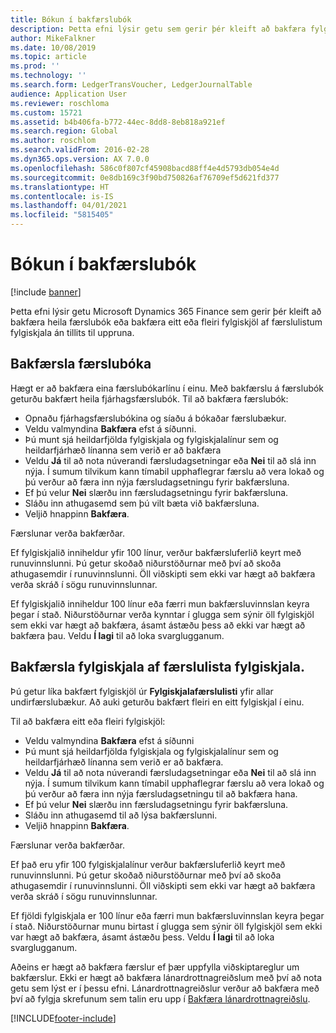 ```yaml
---
title: Bókun í bakfærslubók
description: Þetta efni lýsir getu sem gerir þér kleift að bakfæra fylgiskjöl af færslulista fylgiskjala eða úr fjárhagsfærslubókum.
author: MikeFalkner
ms.date: 10/08/2019
ms.topic: article
ms.prod: ''
ms.technology: ''
ms.search.form: LedgerTransVoucher, LedgerJournalTable
audience: Application User
ms.reviewer: roschloma
ms.custom: 15721
ms.assetid: b4b406fa-b772-44ec-8dd8-8eb818a921ef
ms.search.region: Global
ms.author: roschlom
ms.search.validFrom: 2016-02-28
ms.dyn365.ops.version: AX 7.0.0
ms.openlocfilehash: 586c0f807cf45908bacd88ff4e4d5793db054e4d
ms.sourcegitcommit: 0e8db169c3f90bd750826af76709ef5d621fd377
ms.translationtype: HT
ms.contentlocale: is-IS
ms.lasthandoff: 04/01/2021
ms.locfileid: "5815405"
---
```

# <a name="reverse-journal-posting"></a>Bókun í bakfærslubók

[!include [banner](../includes/banner.md)]

Þetta efni lýsir getu Microsoft Dynamics 365 Finance sem gerir þér kleift að bakfæra heila færslubók eða bakfæra eitt eða fleiri fylgiskjöl af færslulistum fylgiskjala án tillits til uppruna. 

## <a name="reversing-journals"></a>Bakfærsla færslubóka

Hægt er að bakfæra eina færslubókarlínu í einu. Með bakfærslu á færslubók geturðu bakfært heila fjárhagsfærslubók. Til að bakfæra færslubók: 

- Opnaðu fjárhagsfærslubókina og síaðu á bókaðar færslubækur.
- Veldu valmyndina **Bakfæra** efst á síðunni.
- Þú munt sjá heildarfjölda fylgiskjala og fylgiskjalalínur sem og heildarfjárhæð línanna sem verið er að bakfæra
- Veldu **Já** til að nota núverandi færsludagsetningar eða **Nei** til að slá inn nýja. Í sumum tilvikum kann tímabil upphaflegrar færslu að vera lokað og þú verður að færa inn nýja færsludagsetningu fyrir bakfærsluna.
- Ef þú velur **Nei** slærðu inn færsludagsetningu fyrir bakfærsluna. 
- Sláðu inn athugasemd sem þú vilt bæta við bakfærsluna.
- Veljið hnappinn **Bakfæra**.

Færslunar verða bakfærðar. 

Ef fylgiskjalið inniheldur yfir 100 línur, verður bakfærsluferlið keyrt með runuvinnslunni. Þú getur skoðað niðurstöðurnar með því að skoða athugasemdir í runuvinnslunni. Öll viðskipti sem ekki var hægt að bakfæra verða skráð í sögu runuvinnslunnar.

Ef fylgiskjalið inniheldur 100 línur eða færri mun bakfærsluvinnslan keyra þegar í stað. Niðurstöðurnar verða kynntar í glugga sem sýnir öll fylgiskjöl sem ekki var hægt að bakfæra, ásamt ástæðu þess að ekki var hægt að bakfæra þau. Veldu **Í lagi** til að loka svarglugganum.

## <a name="reversing-vouchers-from-the-voucher-transaction-list"></a>Bakfærsla fylgiskjala af færslulista fylgiskjala. 

Þú getur líka bakfært fylgiskjöl úr **Fylgiskjalafærslulisti** yfir allar undirfærslubækur. Að auki geturðu bakfært fleiri en eitt fylgiskjal í einu. 

Til að bakfæra eitt eða fleiri fylgiskjöl: 

- Veldu valmyndina **Bakfæra** efst á síðunni
- Þú munt sjá heildarfjölda fylgiskjala og fylgiskjalalínur sem og heildarfjárhæð línanna sem verið er að bakfæra.
- Veldu **Já** til að nota núverandi færsludagsetningar eða **Nei** til að slá inn nýja. Í sumum tilvikum kann tímabil upphaflegrar færslu að vera lokað og þú verður að færa inn nýja færsludagsetningu til að bakfæra hana.
- Ef þú velur **Nei** slærðu inn færsludagsetningu fyrir bakfærsluna. 
- Sláðu inn athugasemd til að lýsa bakfærslunni.
- Veljið hnappinn **Bakfæra**.

Færslunar verða bakfærðar. 

Ef það eru yfir 100 fylgiskjalalínur verður bakfærsluferlið keyrt með runuvinnslunni. Þú getur skoðað niðurstöðurnar með því að skoða athugasemdir í runuvinnslunni. Öll viðskipti sem ekki var hægt að bakfæra verða skráð í sögu runuvinnslunnar.

Ef fjöldi fylgiskjala er 100 línur eða færri mun bakfærsluvinnslan keyra þegar í stað. Niðurstöðurnar munu birtast í glugga sem sýnir öll fylgiskjöl sem ekki var hægt að bakfæra, ásamt ástæðu þess. Veldu **Í lagi** til að loka svarglugganum.

Aðeins er hægt að bakfæra færslur ef þær uppfylla viðskiptareglur um bakfærslur. Ekki er hægt að bakfæra lánardrottnagreiðslum með því að nota getu sem lýst er í þessu efni. Lánardrottnagreiðslur verður að bakfæra með því að fylgja skrefunum sem talin eru upp í [Bakfæra lánardrottnagreiðslu](https://docs.microsoft.com/dynamics365/finance/accounts-payable/reverse-vendor-payment).



[!INCLUDE[footer-include](../../includes/footer-banner.md)]